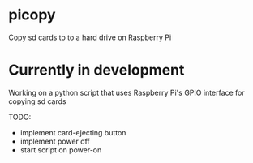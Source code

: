 # picopy
Copy sd cards to to a hard drive on Raspberry Pi

# Currently in development
Working on a python script that uses Raspberry Pi's GPIO interface for copying sd cards

TODO:
- implement card-ejecting button
- implement power off
- start script on power-on
